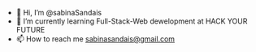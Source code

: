 - 👋 Hi, I’m @sabinaSandais
- 🌱 I’m currently learning Full-Stack-Web dewelopment at HACK YOUR FUTURE
- 📫 How to reach me sabinasandais@gmail.com



<!---
sabinaSandais/sabinaSandais is a ✨ special ✨ repository because its `README.md` (this file) appears on your GitHub profile.
You can click the Preview link to take a look at your changes.
--->
